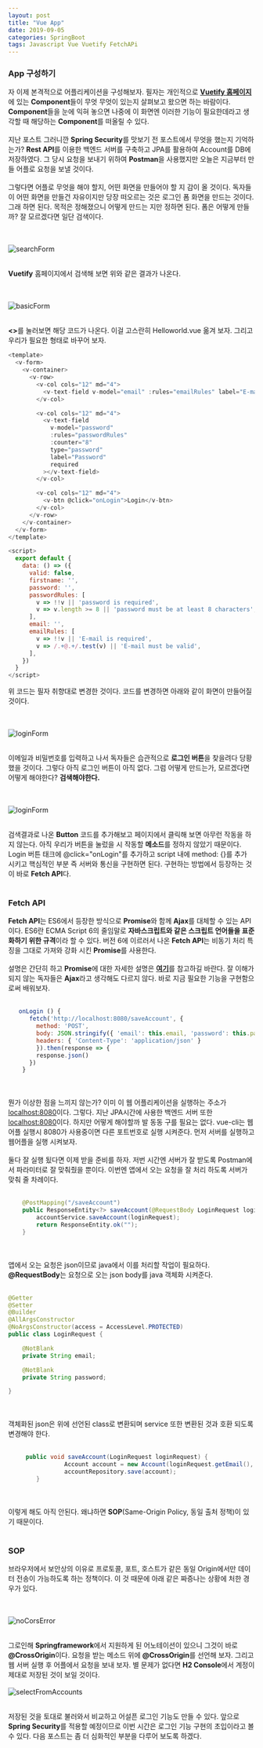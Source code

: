 ```yaml
---
layout: post
title: "Vue App"
date: 2019-09-05
categories: SpringBoot
tags: Javascript Vue Vuetify FetchAPi
---
```

<div style="display:none;">
프론트 엔드에 해당하는 웹어플 만들기 
웹어플에서 백서버로 로그인 시도해보기
웹어플 로그인 요청 시, 프론트 엔드와 백엔드로 나뉘었을 때 문제점 기술
</div>
<h3>App 구성하기</h3>
자 이제 본격적으로 어플리케이션을 구성해보자. 필자는 개인적으로 <b><a href="https://vuetifyjs.com/ko/">Vuetify 홈페이지</a></b>에 있는 <b>Component</b>들이 무엇 무엇이 있는지 살펴보고 왔으면 하는 바람이다. <b>Component</b>들을 눈에 익혀 놓으면 나중에 이 화면엔 이러한 기능이 필요한데라고 생각할 때 해당하는 <b>Component</b>를 떠올릴 수 있다. 
<br><br>
지난 포스트 그러니깐 <b>Spring Security</b>를 맛보기 전 포스트에서 무엇을 했는지 기억하는가? <b>Rest API</b>를 이용한 백엔드 서버를 구축하고 JPA를 활용하여 Account를 DB에 저장하였다. 그 당시 요청을 보내기 위하여 <b>Postman</b>을 사용했지만 오늘은 지금부터 만들 어플로 요청을 보낼 것이다. 
<br><br>
그렇다면 어플로 무엇을 해야 할지, 어떤 화면을 만들어야 할 지 감이 올 것이다. 독자들이 어떤 화면을 만들건 자유이지만 당장 떠오르는 것은 로그인 폼 화면을 만드는 것이다. 그래 하면 된다. 목적은 정해졌으니 어떻게 만드는 지만 정하면 된다. 폼은 어떻게 만들까? 잘 모르겠다면 일단 검색이다.

<br><br>
![searchForm](/files/vuetify/searchForm.png)
<br><br>

<b>Vuetify</b> 홈페이지에서 검색해 보면 위와 같은 결과가 나온다.

<br><br>
![basicForm](/files/vuetify/basicForm.png)
<br><br>

<b><></b>를 눌러보면 해당 코드가 나온다. 이걸 고스란히 Helloworld.vue 옮겨 보자. 그리고 우리가 필요한 형태로 바꾸어 보자.

```javascript
<template>
  <v-form>
    <v-container>
      <v-row>
        <v-col cols="12" md="4">
          <v-text-field v-model="email" :rules="emailRules" label="E-mail" required></v-text-field>
        </v-col>

        <v-col cols="12" md="4">
          <v-text-field
            v-model="password"
            :rules="passwordRules"
            :counter="8"
            type="password"
            label="Password"
            required
          ></v-text-field>
        </v-col>

        <v-col cols="12" md="4">
          <v-btn @click="onLogin">Login</v-btn>
        </v-col>
      </v-row>
    </v-container>
  </v-form>
</template>

<script>
  export default {
    data: () => ({
      valid: false,
      firstname: '',
      password: '',
      passwordRules: [
        v => !!v || 'password is required',
        v => v.length >= 8 || 'password must be at least 8 characters',
      ],
      email: '',
      emailRules: [
        v => !!v || 'E-mail is required',
        v => /.+@.+/.test(v) || 'E-mail must be valid',
      ],
    })
  }
</script>
```
위 코드는 필자 취향대로 변경한 것이다. 코드를 변경하면 아래와 같이 화면이 만들어질 것이다. 

<br><br>
![loginForm](/files/vuetify/loginForm.png)
<br><br>

이메일과 비밀번호를 입력하고 나서 독자들은 습관적으로 <b>로그인 버튼</b>을 찾을려다 당황했을 것이다. 그렇다 아직 로그인 버튼이 아직 없다. 그럼 어떻게 만드는가, 모르겠다면 어떻게 해야한다? <b>검색해야한다.</b>

<br><br>
![loginForm](/files/vuetify/button.png)
<br><br>

검색결과로 나온 <b>Button</b> 코드를 추가해보고 페이지에서 클릭해 보면 아무런 작동을 하지 않는다. 아직 우리가 버튼을 눌렀을 시 작동할 <b>메소드</b>를 정하지 않았기 때문이다. Login 버튼 태크에 @click="onLogin"를 추가하고 script 내에 method: {}를 추가 시키고 핵심적인 부분 즉 서버와 통신을 구현하면 된다. 구현하는 방법에서 등장하는 것이 바로 <b>Fetch API</b>다.
<br><br>
<h3>Fetch API</h3>
<b>Fetch API</b>는 ES6에서 등장한 방식으로 <b>Promise</b>와 함께 <b>Ajax</b>를 대체할 수 있는 API이다. ES6란 ECMA Script 6의 줄임말로 <b>자바스크립트와 같은 스크립트 언어들을 표준화하기 위한 규격</b>이라 할 수 있다. 버전 6에 이르러서 나온 <b>Fetch API</b>는 비동기 처리 특징을 그대로 가져와 강화 시킨 <b>Promise</b>를 사용한다. 
<br><br>
설명은 간단히 하고 <b>Promise</b>에 대한 자세한 설명은 <b><a href="https://joshua1988.github.io/web-development/javascript/promise-for-beginners/">여기</a></b>를 참고하길 바란다. 잘 이해가 되지 않는 독자들은 <b>Ajax</b>라고 생각해도 다르지 않다. 바로 지금 필요한 기능을 구현함으로써 배워보자.
<br><br>

```javascript
   onLogin () {
      fetch('http://localhost:8080/saveAccount', {
        method: 'POST',
        body: JSON.stringify({ 'email': this.email, 'password': this.password }), // data can be `string` or {object}!
        headers: { 'Content-Type': 'application/json' }
        }).then(response => {
        response.json()
      })
    }
```
<br><br>
뭔가 이상한 점을 느끼지 않는가? 이미 이 웹 어플리케이션을 실행하는 주소가 <u>localhost:8080</u>이다. 그렇다. 지난 JPA시간에 사용한 백엔드 서버 또한 <u>localhost:8080</u>이다. 하지만 어떻게 해야할까 발 동동 구를 필요는 없다. vue-cli는 웹어플 실행시 8080가 사용중이면 다른 포트번호로 실행 시켜준다. 먼저 서버를 실행하고 웹어플을 실행 시켜보자.
<br><br>
 둘다 잘 실행 됬다면 이제 받을 준비를 하자. 저번 시간엔 서버가 잘 받도록 Postman에서 파라미터로 잘 맞춰줬을 뿐이다. 이번엔 앱에서 오는 요청을 잘 처리 하도록 서버가 맞춰 줄 차례이다.
<br><br>
```java
    @PostMapping("/saveAccount")
    public ResponseEntity<?> saveAccount(@RequestBody LoginRequest loginRequest) {
        accountService.saveAccount(loginRequest);
        return ResponseEntity.ok("");
    }
```
<br><br>
 앱에서 오는 요청은 json이므로 java에서 이를 처리할 작업이 필요하다. <b>@RequestBody</b>는 요청으로 오는 json body를 java 객체화 시켜준다. 
<br><br>
```java
@Getter
@Setter
@Builder
@AllArgsConstructor
@NoArgsConstructor(access = AccessLevel.PROTECTED)
public class LoginRequest {

    @NotBlank
    private String email;

    @NotBlank
    private String password;

}
```
<br><br>
객체화된 json은 위에 선언된 class로 변환되며 service 또한 변환된 것과 호환 되도록 변경해야 한다.
<br><br>
```java
     public void saveAccount(LoginRequest loginRequest) {
                Account account = new Account(loginRequest.getEmail(), loginRequest.getPassword());
                accountRepository.save(account);
        }
```
<br><br>
이렇게 해도 아직 안된다. 왜냐하면 <b>SOP</b>(Same-Origin Policy, 동일 출처 정책)이 있기 때문이다.
<br><br>
<h3>SOP</h3>
브라우저에서 보안상의 이유로 프로토콜, 포트, 호스트가 같은 동일 Origin에서만 데이터 전송이 가능하도록 하는 정책이다. 이 것 때문에 아래 같은 짜증나는 상황에 처한 경우가 있다.

<br><br>
![noCorsError](/files/vuetify/noCorsError.png)
<br><br>

그로인해 <b>Springframework</b>에서 지원하게 된 어노테이션이 있으니 그것이 바로 <b>@CrossOrigin</b>이다. 요청을 받는 메소드 위에 <b>@CrossOrigin</b>를 선언해 보자. 그리고 웹 서버 실행 후 어플에서 요청을 보내 보자. 별 문제가 없다면 <b>H2 Console</b>에서 계정이 제대로 저장된 것이 보일 것이다. 
<br><br>
![selectFromAccounts](/files/vuetify/selectFromAccounts.png)
<br><br>

저장된 것을 토대로 불러와서 비교하고 어설픈 로그인 기능도 만들 수 있다. 앞으로 <b>Spring Security</b>를 적용할 예정이므로 이번 시간은 로그인 기능 구현의 초입이라고 볼 수 있다. 다음 포스트는 좀 더 심화적인 부분을 다루어 보도록 하겠다.
<div style="display:none;">
</div>